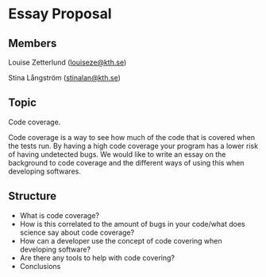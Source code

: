 # Essay Proposal
## Members
Louise Zetterlund (louiseze@kth.se)

Stina Långström (stinalan@kth.se)

## Topic
Code coverage.

Code coverage is a way to see how much of the code that is covered when the tests run. By having a high code coverage your program has a lower risk of having undetected bugs. We would like to write an essay on the background to code coverage and the different ways of using this when developing softwares.

## Structure
- What is code coverage?
- How is this correlated to the amount of bugs in your code/what does science say about code coverage?
- How can a developer use the concept of code covering when developing software?
- Are there any tools to help with code covering?
- Conclusions